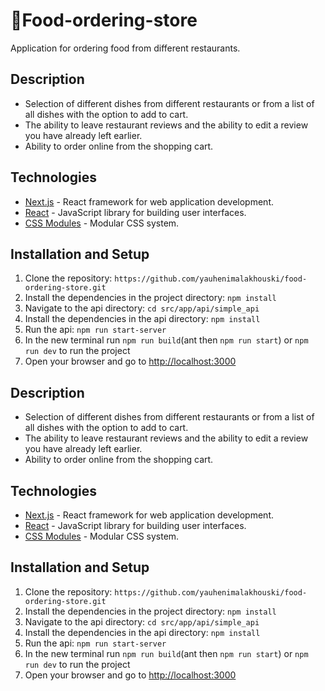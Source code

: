 # 🛒Food-ordering-store

Аpplication for ordering food from different restaurants.

## Description

- Selection of different dishes from different restaurants or from a list of all dishes with the option to add to cart.
- The ability to leave restaurant reviews and the ability to edit a review you have already left earlier.
- Ability to order online from the shopping cart.

## Technologies

- [Next.js](https://nextjs.org/) - React framework for web application development.
- [React](https://reactjs.org/) - JavaScript library for building user interfaces.
- [CSS Modules](https://github.com/css-modules/css-modules) - Modular CSS system.

## Installation and Setup

1. Clone the repository: `https://github.com/yauhenimalakhouski/food-ordering-store.git`
2. Install the dependencies in the project directory: `npm install`
3. Navigate to the api directory: `cd src/app/api/simple_api`
4. Install the dependencies in the api directory: `npm install`
5. Run the api: `npm run start-server`
6. In the new terminal run `npm run build`(ant then `npm run start`) or `npm run dev` to run the project
7. Open your browser and go to [http://localhost:3000](http://localhost:3000)

## Description

- Selection of different dishes from different restaurants or from a list of all dishes with the option to add to cart.
- The ability to leave restaurant reviews and the ability to edit a review you have already left earlier.
- Ability to order online from the shopping cart.

## Technologies

- [Next.js](https://nextjs.org/) - React framework for web application development.
- [React](https://reactjs.org/) - JavaScript library for building user interfaces.
- [CSS Modules](https://github.com/css-modules/css-modules) - Modular CSS system.

## Installation and Setup

1. Clone the repository: `https://github.com/yauhenimalakhouski/food-ordering-store.git`
2. Install the dependencies in the project directory: `npm install`
3. Navigate to the api directory: `cd src/app/api/simple_api`
4. Install the dependencies in the api directory: `npm install`
5. Run the api: `npm run start-server`
6. In the new terminal run `npm run build`(ant then `npm run start`) or `npm run dev` to run the project
7. Open your browser and go to [http://localhost:3000](http://localhost:3000)